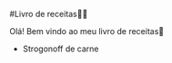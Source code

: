 #Livro de receitas:man_cook:

Olá! Bem vindo ao meu livro de receitas:wave:



- Strogonoff de carne
